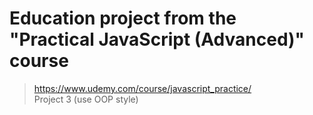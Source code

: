 # Education project from the "Practical JavaScript (Advanced)" course 

> https://www.udemy.com/course/javascript_practice/ <br>
> Project 3 (use OOP style)
